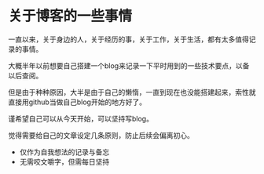 # 关于博客的一些事情

一直以来，关于身边的人，关于经历的事，关于工作，关于生活，都有太多值得记录的事情。

大概半年以前想要自己搭建一个blog来记录一下平时用到的一些技术要点，以备以后查阅。

但是由于种种原因，大半是由于自己的懒惰，一直到现在也没能搭建起来，索性就直接用github当做自己blog开始的地方好了。

谨希望自己可以从今天开始，可以坚持写blog。

觉得需要给自己的文章设定几条原则，防止后续会偏离初心。

- 仅作为自我想法的记录与备忘
- 无需咬文嚼字，但需每日坚持
